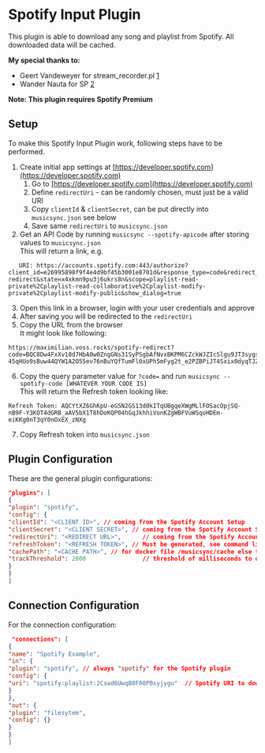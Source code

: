 # Spotify Input Plugin

This plugin is able to download any song and playlist from Spotify. All downloaded data will be cached.

**My special thanks to:**

* Geert Vandeweyer for stream_recorder.pl [1]
* Wander Nauta for SP [2]

[1]: https://bitbucket.org/geertvandeweyer/spotify_recorder/src

[2]: https://gist.github.com/wandernauta/6800547

**Note: This plugin requires Spotify Premium**

## Setup

To make this Spotify Input Plugin work, following steps have to be performed.

1. Create initial app settings at [https://developer.spotify.com](https://developer.spotify.com)
    1. Go to [https://developer.spotify.com](https://developer.spotify.com)
    2. Define `redirectUri` - can be randomly chosen, must just be a valid URI
    3. Copy `clientId` & `clientSecret`, can be put directly into `musicsync.json` see below
    4. Save same `redirectUri` to `musicsync.json`
2. Get an API Code by running `musicsync --spotify-apicode` after storing values to `musicsync.json`  
   This will return a link, e.g.

```text
   URI: https://accounts.spotify.com:443/authorize?client_id=e26995898f9f4e4d9bf45b3001e8701d&response_type=code&redirect_uri=https%3A%2F%2Fmaximilian.voss.rocks%2Fspotify-redirect&state=x4xkmn9pu3j6ukrs8n&scope=playlist-read-private%2Cplaylist-read-collaborative%2Cplaylist-modify-private%2Cplaylist-modify-public&show_dialog=true
```

3. Open this link in a browser, login with your user credentials and approve
4. After saving you will be redirected to the `redirectUri`
5. Copy the URL from the browser  
   It might look like following:

```text
https://maximilian.voss.rocks/spotify-redirect?code=BQC8Dw4FxXv18d7HbA0w0ZngGNs31SyPSgbAfNvxBKPM6CZckWJZIcSlgu9JT3sygs2RNJHFZ1F9Y6bnX8XGZehPZzGpRWiZsmD4N-45qHUo9sBuw44QYW1A2O55ev76nBuYQfTumFl0xUPh5mFyg2t_e2PZBPiJT4Sxix0dyqTJZiEJ31z_6rR5zLn1PDq5ikm6VTpenxHjJZ7_S24Sqt5jBFkyOq2hkDva2BCO6fKcyiB7Ig5_sFtmzl344utaKvArAlYaXMeLDxp0cvvEVlo8kUCoRe2OA0kuYOYTe8iaXGsu9kVEoWqRaA7hajBBaZIgFQOWgw&state=x4xkmn9pu3j6ukrs8n
```

6. Copy the query parameter value for `?code=` and run `musicsync --spotify-code [WHATEVER YOUR CODE IS]`  
   This will return the Refresh token looking like:

```text
Refresh Token: AQCYtXZ6GhKpU-eGSN2GS13d0kITqUBgqeXWgMLlFOSacOpjSQ-nB9F-Y3KOT4dGRB_aAV5bX1T8hDoKQP04hGqJkhhiVonKZgWBFVuWSqoHDEm-eiKKg0nT3qY0nOxEX_zNXg
```

7. Copy Refresh token into `musicsync.json`

## Plugin Configuration

These are the general plugin configurations:

```json
"plugins": [
{
"plugin": "spotify",
"config": {
"clientId": "<CLIENT ID>", // coming from the Spotify Account Setup
"clientSecret": "<CLIENT SECRET>", // coming from the Spotify Account Setup
"redirectUri": "<REDIRECT URL>",      // coming from the Spotify Account Setup
"refreshToken": "<REFRESH TOKEN>", // Must be generated, see command line arguments
"cachePath": "<CACHE PATH>", // for docker file /musicsync/cache else to your convenience
"trackThreshold": 2000                // threshold of milliseconds to define if a track is valid or not
}
}
]
``` 

## Connection Configuration

For the connection configuration:

```json
 "connections": [
{
"name": "Spotify Example",
"in": {
"plugin": "spotify", // always "spotify" for the Spotify plugin
"config": {
"uri": "spotify:playlist:2Cswd6UwqB0F60PBsyjygu"  // Spotify URI to download tracks from
}
},
"out": {
"plugin": "filesytem",
"config": {}
}
}
]
```
